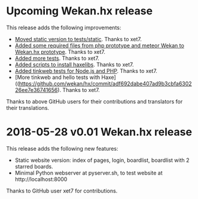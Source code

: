 # Upcoming Wekan.hx release

This release adds the following improvements:

- [Moved static version to tests/static](https://github.com/wekan/hx/commit/68015a67380927ac0db05abcb5a5c56abe268bda).
  Thanks to xet7.
- [Added some required files from php prototype and meteor Wekan to Wekan.hx
  prototype](https://github.com/wekan/hx/commit/12017ae6097adaa9825827ef0b5f3e55bf643fee).
  Thanks to xet7.
- [Added more tests](https://github.com/wekan/hx/commit/facc632fd994db35631b86e78fe9bb8a47d60550).
  Thanks to xet7.
- [Added scripts to install haxelibs](https://github.com/wekan/hx/commit/6a5488606c961fdaeb5a7aaf09f9d62f47cfdf59).
  Thanks to xet7.
- [Added tinkweb tests for Node.js and PHP](https://github.com/wekan/hx/commit/fe2984ae9b86b3dec00218ce633da41ab9424e25).
  Thanks to xet7.
- [More tinkweb and hello tests with Haxe]((https://github.com/wekan/hx/commit/adf692dabe407ad9b3cbfa630226ee7e36741656).
  Thanks to xet7.

Thanks to above GitHub users for their contributions and translators for their translations.

# 2018-05-28 v0.01 Wekan.hx release

This release adds the following new features:

* Static website version: index of pages, login, boardlist, boardlist with 2 starred boards.
* Minimal Python webserver at pyserver.sh, to test website at http://localhost:8000

Thanks to GitHub user xet7 for contributions.

